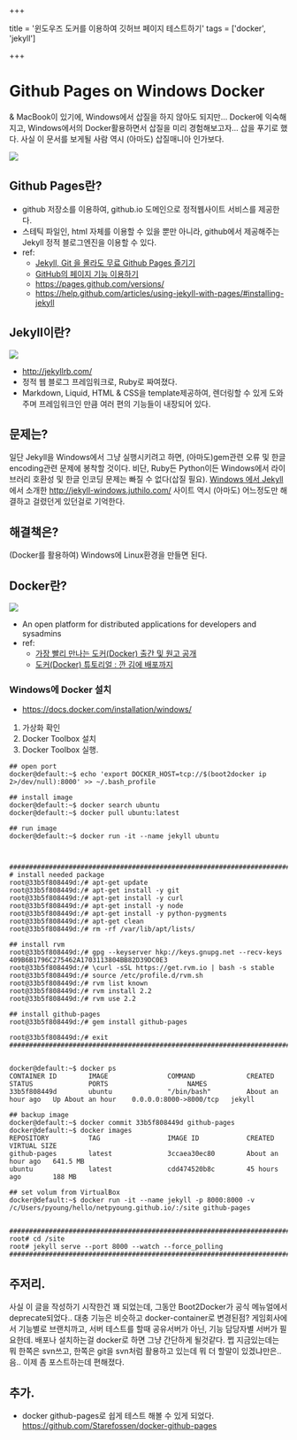 +++

title = '윈도우즈 도커를 이용하여 깃허브 페이지 테스트하기'
tags = ['docker', 'jekyll']

+++

# Github Pages on Windows Docker


& MacBook이 있기에, Windows에서 삽질을 하지 않아도 되지만... Docker에 익숙해지고, Windows에서의 Docker활용하면서 삽질을 미리 경험해보고자... 삽을 푸기로 했다. 사실 이 문서를 보게될 사람 역시 (아마도) 삽질매니아 인가보다.


![](http://www.newsm.com/news/photo/200812/1106_2264_4956.jpg)

## Github Pages란?

- github 저장소를 이용하여, github.io 도메인으로 정적웹사이트 서비스를 제공한다.
- 스테틱 파일인, html 자체를 이용할 수 있을 뿐만 아니라, github에서 제공해주는 Jekyll 정적 블로그엔진을 이용할 수 있다.
- ref:
  - [Jekyll, Git 을 몰라도 무료 Github Pages 즐기기](http://ilmol.com/2015/01/Jekyll,Git%20%EC%9D%84%20%EB%AA%B0%EB%9D%BC%EB%8F%84%20%EB%AC%B4%EB%A3%8C%20Github%20Pages%20%EC%A6%90%EA%B8%B0%EA%B8%B0.html)
  - [GitHub의 페이지 기능 이용하기](https://dogfeet.github.io/articles/2012/github-pages.html)
  - https://pages.github.com/versions/
  - https://help.github.com/articles/using-jekyll-with-pages/#installing-jekyll

## Jekyll이란?

![](https://jekyllrb.com/img/logo-2x.png)

- <http://jekyllrb.com/>
- 정적 웹 블로그 프레임워크로, Ruby로 짜여졌다.
- Markdown, Liquid, HTML & CSS을 template제공하여, 렌더링할 수 있게 도와주며 프레임워크인 만큼 여러 편의 기능들이 내장되어 있다.


## 문제는?

일단 Jekyll을 Windows에서 그냥 실행시키려고 하면, (아마도)gem관련 오류 및 한글 encoding관련 문제에 봉착할 것이다.
 비단, Ruby든 Python이든 Windows에서 라이브러리 호환성 및 한글 인코딩 문제는 빠질 수 없다(삽질 필요).
 [Windows 에서 Jekyll](http://jekyllrb-ko.github.io/docs/windows/)에서 소개한 http://jekyll-windows.juthilo.com/ 사이트 역시 (아마도) 어느정도만 해결하고 걸렸던게 있던걸로 기억한다.

## 해결책은?

(Docker를 활용하여) Windows에 Linux환경을 만들면 된다.

## Docker란?

![](https://www.docker.com/sites/all/themes/docker/assets/images/logo.png)

- An open platform for distributed applications for developers and sysadmins
- ref:
  - [가장 빨리 만나는 도커(Docker) 출간 및 원고 공개](http://pyrasis.com/private/2014/11/30/publish-docker-for-the-really-impatient-book)
  - [도커(Docker) 튜토리얼 : 깐 김에 배포까지](http://blog.nacyot.com/articles/2014-01-27-easy-deploy-with-docker/)

### Windows에 Docker 설치

- <https://docs.docker.com/installation/windows/>

1. 가상화 확인
2. Docker Toolbox 설치
3. Docker Toolbox 실행.

```
## open port
docker@default:~$ echo 'export DOCKER_HOST=tcp://$(boot2docker ip 2>/dev/null):8000' >> ~/.bash_profile

## install image
docker@default:~$ docker search ubuntu
docker@default:~$ docker pull ubuntu:latest

## run image
docker@default:~$ docker run -it --name jekyll ubuntu



##########################################################################
# install needed package
root@33b5f808449d:/# apt-get update
root@33b5f808449d:/# apt-get install -y git
root@33b5f808449d:/# apt-get install -y curl
root@33b5f808449d:/# apt-get install -y node
root@33b5f808449d:/# apt-get install -y python-pygments
root@33b5f808449d:/# apt-get clean
root@33b5f808449d:/# rm -rf /var/lib/apt/lists/

## install rvm
root@33b5f808449d:/# gpg --keyserver hkp://keys.gnupg.net --recv-keys 409B6B1796C275462A1703113804BB82D39DC0E3
root@33b5f808449d:/# \curl -sSL https://get.rvm.io | bash -s stable
root@33b5f808449d:/# source /etc/profile.d/rvm.sh
root@33b5f808449d:/# rvm list known
root@33b5f808449d:/# rvm install 2.2
root@33b5f808449d:/# rvm use 2.2

## install github-pages
root@33b5f808449d:/# gem install github-pages

root@33b5f808449d:/# exit
##########################################################################


docker@default:~$ docker ps
CONTAINER ID        IMAGE               COMMAND             CREATED             STATUS              PORTS                    NAMES
33b5f808449d        ubuntu              "/bin/bash"         About an hour ago   Up About an hour    0.0.0.0:8000->8000/tcp   jekyll

## backup image
docker@default:~$ docker commit 33b5f808449d github-pages
docker@default:~$ docker images
REPOSITORY          TAG                 IMAGE ID            CREATED             VIRTUAL SIZE
github-pages        latest              3ccaea30ec80        About an hour ago   641.5 MB
ubuntu              latest              cdd474520b8c        45 hours ago        188 MB

## set volum from VirtualBox
docker@default:~$ docker run -it --name jekyll -p 8000:8000 -v /c/Users/pyoung/hello/netpyoung.github.io/:/site github-pages


##########################################################################
root# cd /site
root# jekyll serve --port 8000 --watch --force_polling
##########################################################################
```



## 주저리.

사실 이 글을 작성하기 시작한건 꽤 되었는데, 그동안 Boot2Docker가 공식 메뉴얼에서 deprecate되었다.. 대충 기능은 비슷하고 docker-container로 변경된점?
게임회사에서 기능별로 브랜치까고, 서버 테스트를 할때 공유서버가 아닌, 기능 담당자별 서버가 필요한데. 배포나 설치하는걸 docker로 하면 그냥 간단하게 될것같다.
쩝 지금있는데는 뭐 한쪽은 svn쓰고, 한쪽은 git을 svn처럼 활용하고 있는데 뭐 더 할말이 있겠냐만은..
음.. 이제 좀 포스트하는데 편해졌다.

## 추가.

- docker github-pages로 쉽게 테스트 해볼 수 있게 되었다. <https://github.com/Starefossen/docker-github-pages>
